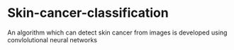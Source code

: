 # Skin-cancer-classification
 An algorithm which can detect skin cancer from images is developed using convlolutional neural networks
